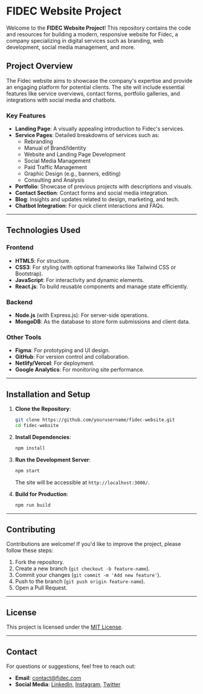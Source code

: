 # FIDEC Website Project

Welcome to the **FIDEC Website Project**! This repository contains the code and resources for building a modern, responsive website for Fidec, a company specializing in digital services such as branding, web development, social media management, and more.

## Project Overview

The Fidec website aims to showcase the company's expertise and provide an engaging platform for potential clients. The site will include essential features like service overviews, contact forms, portfolio galleries, and integrations with social media and chatbots.

### Key Features

- **Landing Page**: A visually appealing introduction to Fidec's services.
- **Service Pages**: Detailed breakdowns of services such as:
  - Rebranding
  - Manual of Brand/Identity
  - Website and Landing Page Development
  - Social Media Management
  - Paid Traffic Management
  - Graphic Design (e.g., banners, editing)
  - Consulting and Analysis
- **Portfolio**: Showcase of previous projects with descriptions and visuals.
- **Contact Section**: Contact forms and social media integration.
- **Blog**: Insights and updates related to design, marketing, and tech.
- **Chatbot Integration**: For quick client interactions and FAQs.

---



## Technologies Used

### Frontend
- **HTML5**: For structure.
- **CSS3**: For styling (with optional frameworks like Tailwind CSS or Bootstrap).
- **JavaScript**: For interactivity and dynamic elements.
- **React.js**: To build reusable components and manage state efficiently.

### Backend
- **Node.js** (with Express.js): For server-side operations.
- **MongoDB**: As the database to store form submissions and client data.

### Other Tools
- **Figma**: For prototyping and UI design.
- **GitHub**: For version control and collaboration.
- **Netlify/Vercel**: For deployment.
- **Google Analytics**: For monitoring site performance.

---

## Installation and Setup

1. **Clone the Repository**:
   ```bash
   git clone https://github.com/yourusername/fidec-website.git
   cd fidec-website
   ```

2. **Install Dependencies**:
   ```bash
   npm install
   ```

3. **Run the Development Server**:
   ```bash
   npm start
   ```
   The site will be accessible at `http://localhost:3000/`.

4. **Build for Production**:
   ```bash
   npm run build
   ```

---

## Contributing

Contributions are welcome! If you'd like to improve the project, please follow these steps:

1. Fork the repository.
2. Create a new branch (`git checkout -b feature-name`).
3. Commit your changes (`git commit -m 'Add new feature'`).
4. Push to the branch (`git push origin feature-name`).
5. Open a Pull Request.

---

## License

This project is licensed under the [MIT License](LICENSE).

---

## Contact

For questions or suggestions, feel free to reach out:

- **Email**: contact@fidec.com
- **Social Media**: [LinkedIn](#), [Instagram](https://www.instagram.com/fidec.ag/), [Twitter](#)
